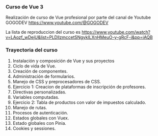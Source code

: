 ### Curso de Vue 3

Realización de curso de Vue profesional por parte del canal de Youtube GOGODEV https://www.youtube.com/@GOGODEV

La lista de reproduccion del curso es https://www.youtube.com/watch?v=LAozf_wDejU&list=PLDllzmccetSNgykILXnHMeuO-y-gRcF-i&pp=iAQB

### Trayectoria del curso
1) Instalación y composición de Vue y sus proyectos
2) Ciclo de vida de Vue.
3) Creación de componentes.
4) Administración de formularios.
5) Manejo de CSS y preprocesadores de CSS.
6) Ejercicio 1: Creacion de plataformas de inscripción de profesores.
7) Directivas personalizadas.
8) Variables computadas.
9) Ejercicio 2: Tabla de productos con valor de impuestos calculado.
10) Manejo de rutas.
11) Procesos de autenticación.
12) Estados globales con Vuex.
13) Estado globales con Pinia.
14) Cookies y sessiones.
